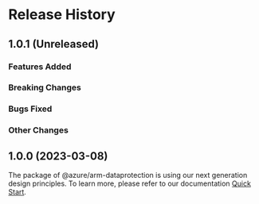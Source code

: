 # Release History

## 1.0.1 (Unreleased)

### Features Added

### Breaking Changes

### Bugs Fixed

### Other Changes

## 1.0.0 (2023-03-08)

The package of @azure/arm-dataprotection is using our next generation design principles. To learn more, please refer to our documentation [Quick Start](https://aka.ms/js-track2-quickstart).
